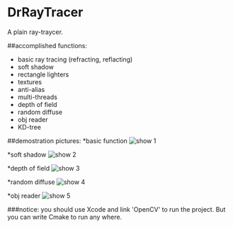 # DrRayTracer
A plain ray-traycer.

##accomplished functions:
* basic ray tracing (refracting, reflacting)
* soft shadow
* rectangle lighters
* textures
* anti-alias
* multi-threads
* depth of field
* random diffuse
* obj reader
* KD-tree

##demostration pictures:
*basic function
![show 1](http://fd.topitme.com/d/14/47/113577325284f4714do.jpg)

*soft shadow
![show 2](http://fb.topitme.com/b/14/6b/11357732539576b14bo.jpg)

*depth of field
![show 3](http://f5.topitme.com/5/9e/36/1135773254a7b369e5o.jpg)

*random diffuse
![show 4](http://fd.topitme.com/d/c7/9d/113577325576b9dc7do.jpg)

*obj reader
![show 5](http://f3.topitme.com/3/4d/74/1135773165938744d3o.jpg)

###notice: you should use Xcode and link 'OpenCV' to run the project. But you can write Cmake to run any where.
